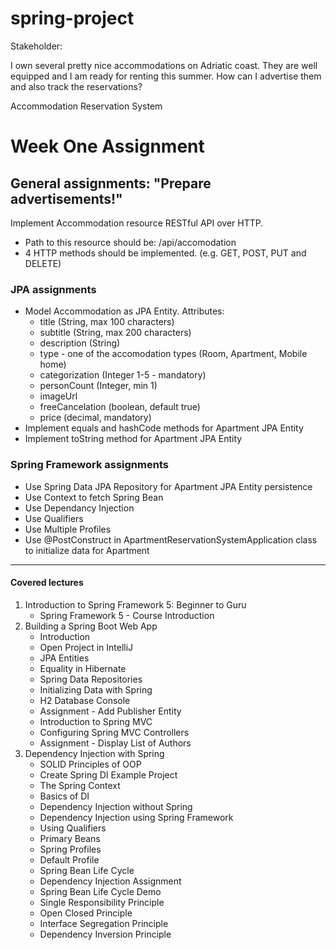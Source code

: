 # spring-project

Stakeholder:

I own several pretty nice accommodations on Adriatic coast. They are well equipped and I am ready for renting this summer. How can I advertise them and also track the reservations? 

Accommodation Reservation System

# Week One Assignment

## General assignments: "Prepare advertisements!"
  Implement Accommodation resource RESTful API over HTTP.

- Path to this resource should be: /api/accomodation
- 4 HTTP methods should be implemented. (e.g. GET, POST, PUT and DELETE)


### JPA assignments
- Model Accommodation as JPA Entity. Attributes:
    - title (String, max 100 characters)
    - subtitle (String, max 200 characters)
    - description (String)
    - type - one of the accomodation types (Room, Apartment, Mobile home)
    - categorization (Integer 1-5 - mandatory)
    - personCount (Integer, min 1)
    - imageUrl
    - freeCancelation (boolean, default true)
    - price (decimal, mandatory)
- Implement equals and hashCode methods for Apartment JPA Entity
- Implement toString method for Apartment JPA Entity

### Spring Framework assignments
- Use Spring Data JPA Repository for Apartment JPA Entity persistence
- Use Context to fetch Spring Bean
- Use Dependancy Injection
- Use Qualifiers
- Use Multiple Profiles
- Use @PostConstruct in ApartmentReservationSystemApplication class to initialize data for Apartment

------------

#### Covered lectures
1. Introduction to Spring Framework 5: Beginner to Guru  
    - Spring Framework 5 - Course Introduction
2. Building a Spring Boot Web App  
    - Introduction 
    - Open Project in IntelliJ 
    - JPA Entities 
    - Equality in Hibernate
    - Spring Data Repositories 
    - Initializing Data with Spring
    - H2 Database Console
    - Assignment - Add Publisher Entity 
    - Introduction to Spring MVC 
    - Configuring Spring MVC Controllers 
    - Assignment - Display List of Authors 
3. Dependency Injection with Spring 
    - SOLID Principles of OOP
    - Create Spring DI Example Project 
    - The Spring Context
    - Basics of DI
    - Dependency Injection without Spring
    - Dependency Injection using Spring Framework 
    - Using Qualifiers
    - Primary Beans
    - Spring Profiles 
    - Default Profile 
    - Spring Bean Life Cycle 
    - Dependency Injection Assignment
    - Spring Bean Life Cycle Demo
    - Single Responsibility Principle
    - Open Closed Principle
    - Interface Segregation Principle
    - Dependency Inversion Principle

